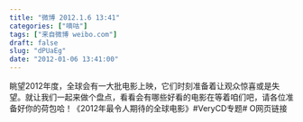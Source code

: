 ```yaml
---
title: "微博 2012.1.6 13:41"
categories: ["嘀咕"]
tags: ["来自微博 weibo.com"]
draft: false
slug: "dPUaEg"
date: "2012-01-06 13:41:00"
---
```


<p>眺望2012年度，全球会有一大批电影上映，它们时刻准备着让观众惊喜或是失望。就让我们一起来做个盘点，看看会有哪些好看的电影在等着咱们吧，请各位准备好你的荷包哈！《2012年最令人期待的全球电影》#VeryCD专题# O网页链接 ​​​​</p>
